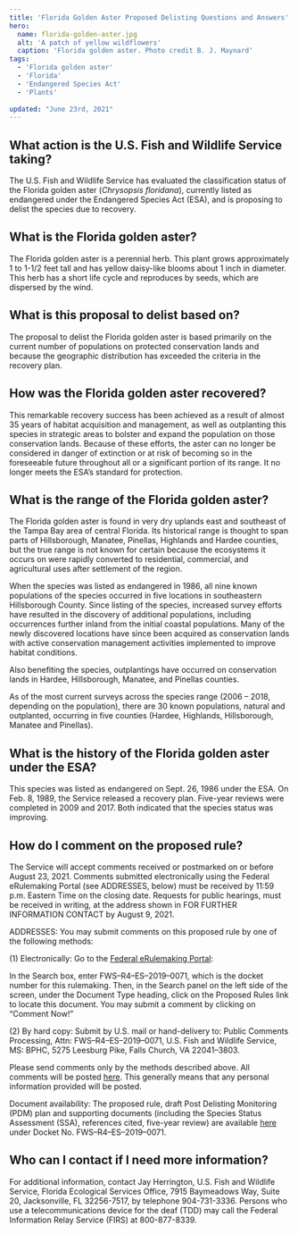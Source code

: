 ```yaml
---
title: 'Florida Golden Aster Proposed Delisting Questions and Answers'
hero: 
  name: florida-golden-aster.jpg
  alt: 'A patch of yellow wildflowers'
  caption: 'Florida golden aster. Photo credit B. J. Maynard'
tags:
  - 'Florida golden aster'
  - 'Florida'
  - 'Endangered Species Act'
  - 'Plants'
  
updated: "June 23rd, 2021"
---
```


## What action is the U.S. Fish and Wildlife Service taking? 
The U.S. Fish and Wildlife Service has evaluated the classification status of the Florida golden aster (_Chrysopsis floridana_), currently listed as endangered under the Endangered Species Act (ESA), and is proposing to delist the species due to recovery.  

## What is the Florida golden aster? 

The Florida golden aster is a perennial herb. This plant grows approximately 1 to 1-1/2 feet tall and has yellow daisy-like blooms about 1 inch in diameter. This herb has a short life cycle and reproduces by seeds, which are dispersed by the wind.  

## What is this proposal to delist based on? 

The proposal to delist the Florida golden aster is based primarily on the current number of populations on protected conservation lands and because the geographic distribution has exceeded the criteria in the recovery plan. 

## How was the Florida golden aster recovered?

This remarkable recovery success has been achieved as a result of almost 35 years of habitat acquisition and management, as well as outplanting this species in strategic areas to bolster and expand the population on those conservation lands. Because of these efforts, the aster can no longer be considered in danger of extinction or at risk of becoming so in the foreseeable future throughout all or a significant portion of its range. It no longer meets the ESA’s standard for protection.  

## What is the range of the Florida golden aster?

The Florida golden aster is found in very dry uplands east and southeast of the Tampa Bay area of central Florida. Its historical range is thought to span parts of Hillsborough, Manatee, Pinellas, Highlands and Hardee counties, but the true range is not known for certain because the ecosystems it occurs on were rapidly converted to residential, commercial, and agricultural uses after settlement of the region.  

When the species was listed as endangered in 1986, all nine known populations of the species occurred in five locations in southeastern Hillsborough County. Since listing of the species, increased survey efforts have resulted in the discovery of additional populations, including occurrences further inland from the initial coastal populations. Many of the newly discovered locations have since been acquired as conservation lands with active conservation management activities implemented to improve habitat conditions.

Also benefiting the species, outplantings have occurred on conservation lands in Hardee, Hillsborough, Manatee, and Pinellas counties.  

As of the most current surveys across the species range (2006 – 2018, depending on the population), there are 30 known populations, natural and outplanted, occurring in five counties (Hardee, Highlands, Hillsborough, Manatee and Pinellas). 

## What is the history of the Florida golden aster under the ESA?

This species was listed as endangered on Sept. 26, 1986 under the ESA. On Feb. 8, 1989, the Service released a recovery plan. Five-year reviews were completed in 2009 and 2017. Both indicated that the species status was improving.  

##  How do I comment on the proposed rule? 

The Service will accept comments received or postmarked on or before August 23, 2021.  Comments submitted electronically using the Federal eRulemaking Portal (see ADDRESSES, below) must be received by 11:59 p.m. Eastern Time on the closing date. Requests for public hearings, must be received in writing, at the address shown in FOR FURTHER INFORMATION CONTACT by August 9, 2021. 

ADDRESSES:  You may submit comments on this proposed rule by one of the following methods: 

(1)  Electronically:  Go to the [Federal eRulemaking Portal](http://www.regulations.gov): 

 In the Search box, enter FWS–R4–ES–2019–0071, which is the docket number for this rulemaking. Then, in the Search panel on the left side of the screen, under the Document Type heading, click on the Proposed Rules link to locate this document. You may submit a comment by clicking on “Comment Now!”
 
 (2)  By hard copy:  Submit by U.S. mail or hand-delivery to: Public Comments Processing, Attn:  FWS–R4–ES–2019–0071, U.S. Fish and Wildlife Service, MS: BPHC, 5275 Leesburg Pike, Falls Church, VA 22041–3803. 
 
 Please send comments only by the methods described above. All comments will be posted [here](http://www.regulations.gov). This generally means that any personal information provided will be posted. 
 
 Document availability:  The proposed rule, draft Post Delisting Monitoring (PDM) plan and supporting documents (including the Species Status Assessment (SSA), references cited, five-year review) are available [here](http://www.regulations.gov) under Docket No. FWS–R4–ES–2019–0071. 
 
 ## Who can I contact if I need more information?
 
 For additional information, contact Jay Herrington, U.S. Fish and Wildlife Service, Florida Ecological Services Office, 7915 Baymeadows Way, Suite 20, Jacksonville, FL 32256-7517, by telephone 904-731-3336. Persons who use a telecommunications device for the deaf (TDD) may call the Federal Information Relay Service (FIRS) at 800-877-8339.  

